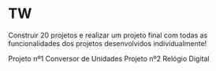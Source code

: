 # TW
Construir 20 projetos e realizar um projeto final com todas as funcionalidades dos projetos desenvolvidos indivídualmente!

Projeto nº1 Conversor de Unidades
Projeto nº2 Relógio Digital
